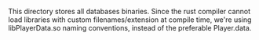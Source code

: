 This directory stores all databases binaries. Since the rust compiler cannot load libraries with custom filenames/extension at compile time, we're using libPlayerData.so naming conventions, instead of the preferable Player.data.